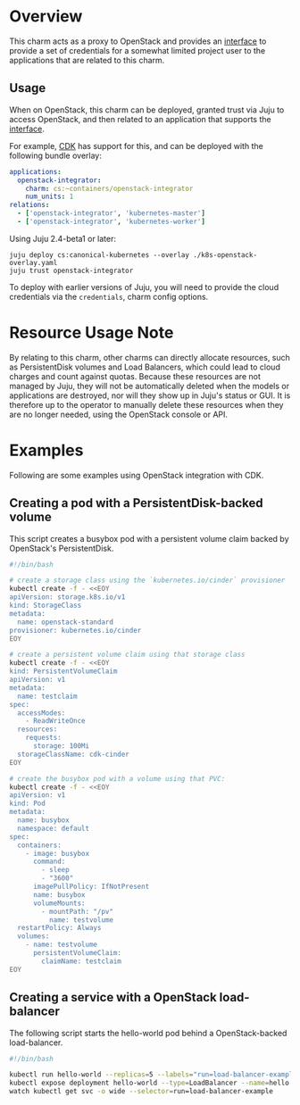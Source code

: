 # Overview

This charm acts as a proxy to OpenStack and provides an [interface][] to provide
a set of credentials for a somewhat limited project user to the applications that
are related to this charm.

## Usage

When on OpenStack, this charm can be deployed, granted trust via Juju to access
OpenStack, and then related to an application that supports the [interface][].

For example, [CDK][] has support for this, and can be deployed with the
following bundle overlay:

```yaml
applications:
  openstack-integrator:
    charm: cs:~containers/openstack-integrator
    num_units: 1
relations:
  - ['openstack-integrator', 'kubernetes-master']
  - ['openstack-integrator', 'kubernetes-worker']
```

Using Juju 2.4-beta1 or later:

```
juju deploy cs:canonical-kubernetes --overlay ./k8s-openstack-overlay.yaml
juju trust openstack-integrator
```

To deploy with earlier versions of Juju, you will need to provide the cloud
credentials via the `credentials`, charm config options.

# Resource Usage Note

By relating to this charm, other charms can directly allocate resources, such
as PersistentDisk volumes and Load Balancers, which could lead to cloud charges
and count against quotas.  Because these resources are not managed by Juju,
they will not be automatically deleted when the models or applications are
destroyed, nor will they show up in Juju's status or GUI.  It is therefore up
to the operator to manually delete these resources when they are no longer
needed, using the OpenStack console or API.

# Examples

Following are some examples using OpenStack integration with CDK.

## Creating a pod with a PersistentDisk-backed volume

This script creates a busybox pod with a persistent volume claim backed by
OpenStack's PersistentDisk.

```sh
#!/bin/bash

# create a storage class using the `kubernetes.io/cinder` provisioner
kubectl create -f - <<EOY
apiVersion: storage.k8s.io/v1
kind: StorageClass
metadata:
  name: openstack-standard
provisioner: kubernetes.io/cinder
EOY

# create a persistent volume claim using that storage class
kubectl create -f - <<EOY
kind: PersistentVolumeClaim
apiVersion: v1
metadata:
  name: testclaim
spec:
  accessModes:
    - ReadWriteOnce
  resources:
    requests:
      storage: 100Mi
  storageClassName: cdk-cinder
EOY

# create the busybox pod with a volume using that PVC:
kubectl create -f - <<EOY
apiVersion: v1
kind: Pod
metadata:
  name: busybox
  namespace: default
spec:
  containers:
    - image: busybox
      command:
        - sleep
        - "3600"
      imagePullPolicy: IfNotPresent
      name: busybox
      volumeMounts:
        - mountPath: "/pv"
          name: testvolume
  restartPolicy: Always
  volumes:
    - name: testvolume
      persistentVolumeClaim:
        claimName: testclaim
EOY
```

## Creating a service with a OpenStack load-balancer

The following script starts the hello-world pod behind a OpenStack-backed load-balancer.

```sh
#!/bin/bash

kubectl run hello-world --replicas=5 --labels="run=load-balancer-example" --image=gcr.io/google-samples/node-hello:1.0  --port=8080
kubectl expose deployment hello-world --type=LoadBalancer --name=hello
watch kubectl get svc -o wide --selector=run=load-balancer-example
```


[interface]: https://github.com/juju-solutions/interface-openstack-integration
[CDK]: https://jujucharms.com/canonical-kubernetes
